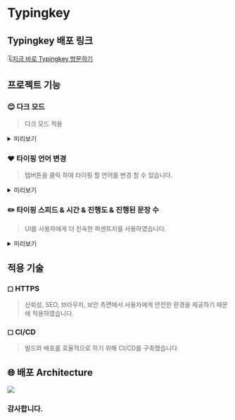 # Typingkey

## Typingkey 배포 링크

🗓[지금 바로 Typingkey 방문하기](https://typingkey.store/)

## 프로젝트 기능

### 😊 다크 모드

> 다크 모드 적용

<details>
<summary>미리보기</summary>
  <p>
  <img src="https://github-production-user-asset-6210df.s3.amazonaws.com/95469708/300266924-bbd4bc2e-fecd-49fb-ad70-9f4e4371b5c0.gif?X-Amz-Algorithm=AWS4-HMAC-SHA256&X-Amz-Credential=AKIAVCODYLSA53PQK4ZA%2F20240128%2Fus-east-1%2Fs3%2Faws4_request&X-Amz-Date=20240128T134506Z&X-Amz-Expires=300&X-Amz-Signature=e44415ae75753648768040779b583d5f2fef74dacfbeeaf95d8cd2c34a3b5386&X-Amz-SignedHeaders=host&actor_id=95469708&key_id=0&repo_id=736592641" />
</p>
</details>

### ❤️ 타이핑 언어 변경

> 탭버튼을 클릭 하여 타이핑 할 언어를 변경 할 수 있습니다.

<details>
<summary>미리보기</summary>
  <p>
  <img src="https://github-production-user-asset-6210df.s3.amazonaws.com/95469708/300267041-c8fa3091-bffa-4704-a273-60750261c259.gif?X-Amz-Algorithm=AWS4-HMAC-SHA256&X-Amz-Credential=AKIAVCODYLSA53PQK4ZA%2F20240128%2Fus-east-1%2Fs3%2Faws4_request&X-Amz-Date=20240128T134705Z&X-Amz-Expires=300&X-Amz-Signature=b4f0f2d177020e54969be76f5a40ad8899083739f53310a2f02c091cd7b27897&X-Amz-SignedHeaders=host&actor_id=95469708&key_id=0&repo_id=736592641">
</p>
</details>

### ✏️ 타이핑 스피드 & 시간 & 진행도 & 진행된 문장 수

> UI를 사용자에게 더 친숙한 퍼센트지를 사용하였습니다.

<details>  
<summary>미리보기</summary>
  <div>
    <img src="https://github.com/Jihun1215/typingkey/assets/95469708/0740dc27-7c24-4708-97d5-aa4f5bdcfbe1"/>
  </div>
</details>

## 적용 기술

### ◻ HTTPS

> 신뢰성, SEO, 브라우저, 보안 측면에서 사용자에게 안전한 환경을 제공하기 때문에 적용하였습니다.

### ◻ CI/CD

> 빌드와 배포를 효율적으로 하기 위해 CI/CD를 구축했습니다


## 🌐 배포 Architecture

<div>
 <img src = "https://github.com/Jihun1215/typingkey/assets/95469708/9bb5832b-7566-448b-a85a-15c3995ce4eb">
</div>

### 감사합니다.

